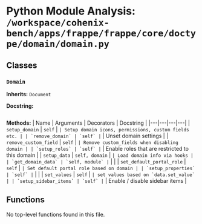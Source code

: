 # Python Module Analysis: `/workspace/cohenix-bench/apps/frappe/frappe/core/doctype/domain/domain.py`

## Classes

### `Domain`
**Inherits:** `Document`


**Docstring:**
```

```

**Methods:**
| Name | Arguments | Decorators | Docstring |
|---|---|---|---|
| `setup_domain` | `self` | `` | Setup domain icons, permissions, custom fields etc. |
| `remove_domain` | `self` | `` | Unset domain settings |
| `remove_custom_field` | `self` | `` | Remove custom_fields when disabling domain |
| `setup_roles` | `self` | `` | Enable roles that are restricted to this domain |
| `setup_data` | `self, domain` | `` | Load domain info via hooks |
| `get_domain_data` | `self, module` | `` |  |
| `set_default_portal_role` | `self` | `` | Set default portal role based on domain |
| `setup_properties` | `self` | `` |  |
| `set_values` | `self` | `` | set values based on `data.set_value` |
| `setup_sidebar_items` | `self` | `` | Enable / disable sidebar items |





## Functions

No top-level functions found in this file.
